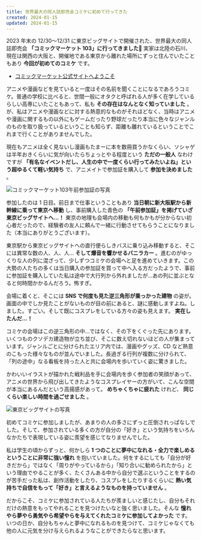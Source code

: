 ```yaml
---
title: 世界最大の同人誌即売会コミケに初めて行ってきた
created: 2024-01-15
updated: 2024-01-15
---
```


2023 年末の 12/30～12/31 に東京ビッグサイトで開催された、世界最大の同人誌即売会 **「コミックマーケット 103」に行ってきました🗼** 実家は北陸の石川、現在は関西の大阪と、開催地である東京から離れた場所にずっと住んでいたこともあり **今回が初めてのコミケ** です。

- [コミックマーケット公式サイトへようこそ](https://www.comiket.co.jp/)

アニメや漫画などを見ていると一度はその名前を聞くことになるであろうコミケ。普通の学校に比べると、世間一般にオタクと呼ばれる人が多く在学しているらしい高専にいたこともあって、私も **その存在はなんとなく知っていました** 。が、私はアニメや漫画などに対する熱意的なものがそれほどなく、当時はアニメや漫画に関するもの以外にもゲームだったり野球だったり本当に色々なジャンルのものを取り扱っているということも知らず、距離も離れているということでこれまで行くことがありませんでした。

現在もアニメは全く見ないし漫画もたまーに本を数冊買うかなくらい、ソシャゲは半年おきくらいに気が向いたらちょっとやる程度という **ただの一般人** なわけですが **「有名なイベントだし、人生の中で一度くらい行ってみたいよね」という超ゆるくて軽い気持ち** で、アニメイトで参加証を購入して **参加を決めました** 。

![コミックマーケット103午前参加証の写真](4fcefbb5-96b2-4acb-b936-8a3d49edfd00)

参加したのは 1 日目。前日まで仕事ということもあり **当日朝に新大阪駅から新幹線に乗って東京へ移動** し、事前購入した青色の **「午前参加証」を掲げていざ東京ビッグサイトへ…！** 東京の地理も会場内の移動も何もかもが分からない初心者だったので、経験者の友人に頼んで一緒に行動させてもらうことになりました（本当にありがとうございます）。

東京駅から東京ビッグサイトへの直行便らしきバスに乗り込み移動すると、そこには異常な数の人、人、人… **そして爆音を響かせるバニラカー** 。進むのがゆっくりな人の列に混ざって、少しずつコミケの会場へと足を進めていきます。この大勢の人たちの多くは当日購入の参加証を買って中へ入る方だったようで、事前に参加証を購入していた私は途中で大行列から外れましたが…あの列に並ぶとなると何時間かかるんだろう。怖すぎ。

会場に着くと、そこには **SNS で何度も見た逆三角形が乗っかった建物** の姿が。画面の中でしか見たことがないものが目の前にあると、謎に感動しますよね。しました。すごい。そして既にコスプレをしている方々の姿も見えます。 **実在したんだ…！**

コミケの会場はこの逆三角形の中…ではなく、その下をくぐった先にあります。いくつものクソデカ建造物が立ち並び、そこに数え切れないほどの人が集まっています。ジャンルごとに分けられたエリア内では、漫画やグッズ、CD など熱意のこもった様々なものが並んでいました。長過ぎる行列が複数に分けられて、「列の途中」なる看板を持った人と共に会場内を歩いていく姿に驚きました。

かわいいイラストが描かれた戦利品を手に会場内を歩く参加者の笑顔があって、アニメの世界から飛び出してきたようなコスプレイヤーの方がいて、こんな空間が本当にあるんだという高揚感があって。 **めちゃくちゃに疲れた** けれど、 **同じくらい楽しい時間を過ごせました** 。

![東京ビッグサイトの写真](652da2a8-2cf1-4302-5e30-0788fdfef900)

初めてコミケに参加しましたが、あまりの人の多さにずっと圧倒されっぱなしでした。そして、参加されている多くの方が自分の「好き」という気持ちをいろんなかたちで表現している姿に羨望を感じてなりませんでした。

私は学生の頃からずっと、何かしら **1 つのことに夢中になれる・全力で楽しめるということに非常に強い憧れ** を抱いていました。何をするにしても「自分が好きだから」ではなく「周りがやっているから」「知り合いに勧められたから」という理由でやることが多く、たくさんある中から自分で選ぶということをするのが苦手だった私は、創作活動をしたり、コスプレをしたりするくらいに **熱い気持ちで自信をもって「好き」と言えるようなものを持っていません** 。

だからこそ、コミケに参加されている人たちが羨ましいと感じたし、自分もそれだけの熱意をもってやれることを見つけたいなと強く思いました。そんな **憧れやら夢やら勇気やら希望やらを与えてくれたコミケに参加してよかった** です。いつの日か、自分もちゃんと夢中になれるものを見つけて、コミケじゃなくても他の人に元気を分け与えられるようなことができたらなと思います。
